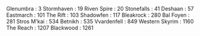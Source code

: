 Glenumbra : 3
Stormhaven : 19
Riven Spire : 20
Stonefalls : 41
Deshaan : 57
Eastmarch : 101
The Rift : 103
Shadowfen : 117
Bleakrock : 280
Bal Foyen : 281
Stros M'kai : 534
Betnikh : 535
Vvardenfell : 849
Western Skyrim : 1160
The Reach : 1207
Blackwood : 1261